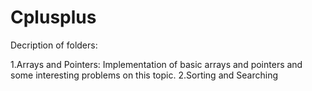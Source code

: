 # Cplusplus


Decription of folders:


1.Arrays and Pointers: Implementation of basic arrays and pointers and some interesting problems on this topic.
2.Sorting and Searching
